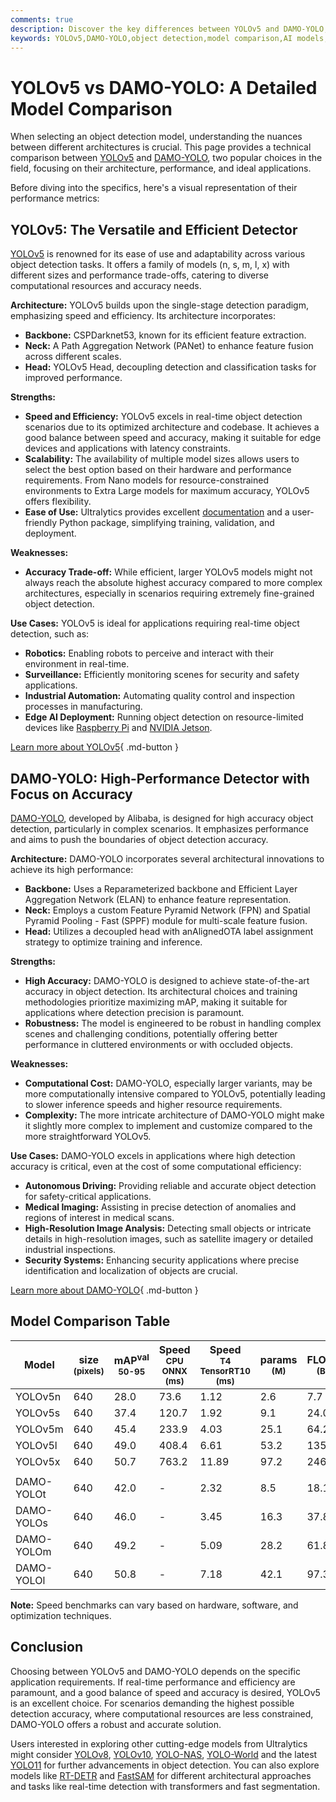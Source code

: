 ```yaml
---
comments: true
description: Discover the key differences between YOLOv5 and DAMO-YOLO, two leading object detection models. Compare architecture, performance, and use cases.
keywords: YOLOv5,DAMO-YOLO,object detection,model comparison,AI models,computer vision,YOLO,yolov5 vs damo-yolo,deep learning
---
```


# YOLOv5 vs DAMO-YOLO: A Detailed Model Comparison

When selecting an object detection model, understanding the nuances between different architectures is crucial. This page provides a technical comparison between [YOLOv5](https://github.com/ultralytics/ultralytics) and [DAMO-YOLO](https://github.com/tinyvision/damo-yolo), two popular choices in the field, focusing on their architecture, performance, and ideal applications.

Before diving into the specifics, here's a visual representation of their performance metrics:

<script async src="https://cdn.jsdelivr.net/npm/chart.js@3.9.1/dist/chart.min.js"></script>
<script defer src="../../javascript/benchmark.js"></script>

<canvas id="modelComparisonChart" width="1024" height="400" active-models='["YOLOv5", "DAMO-YOLO"]'></canvas>

## YOLOv5: The Versatile and Efficient Detector

[YOLOv5](https://github.com/ultralytics/ultralytics) is renowned for its ease of use and adaptability across various object detection tasks. It offers a family of models (n, s, m, l, x) with different sizes and performance trade-offs, catering to diverse computational resources and accuracy needs.

**Architecture:** YOLOv5 builds upon the single-stage detection paradigm, emphasizing speed and efficiency. Its architecture incorporates:

- **Backbone:** CSPDarknet53, known for its efficient feature extraction.
- **Neck:** A Path Aggregation Network (PANet) to enhance feature fusion across different scales.
- **Head:** YOLOv5 Head, decoupling detection and classification tasks for improved performance.

**Strengths:**

- **Speed and Efficiency:** YOLOv5 excels in real-time object detection scenarios due to its optimized architecture and codebase. It achieves a good balance between speed and accuracy, making it suitable for edge devices and applications with latency constraints.
- **Scalability:** The availability of multiple model sizes allows users to select the best option based on their hardware and performance requirements. From Nano models for resource-constrained environments to Extra Large models for maximum accuracy, YOLOv5 offers flexibility.
- **Ease of Use:** Ultralytics provides excellent [documentation](https://docs.ultralytics.com/yolov5/) and a user-friendly Python package, simplifying training, validation, and deployment.

**Weaknesses:**

- **Accuracy Trade-off:** While efficient, larger YOLOv5 models might not always reach the absolute highest accuracy compared to more complex architectures, especially in scenarios requiring extremely fine-grained object detection.

**Use Cases:** YOLOv5 is ideal for applications requiring real-time object detection, such as:

- **Robotics:** Enabling robots to perceive and interact with their environment in real-time.
- **Surveillance:** Efficiently monitoring scenes for security and safety applications.
- **Industrial Automation:** Automating quality control and inspection processes in manufacturing.
- **Edge AI Deployment:** Running object detection on resource-limited devices like [Raspberry Pi](https://docs.ultralytics.com/guides/raspberry-pi/) and [NVIDIA Jetson](https://docs.ultralytics.com/guides/nvidia-jetson/).

[Learn more about YOLOv5](https://docs.ultralytics.com/models/yolov5/){ .md-button }

## DAMO-YOLO: High-Performance Detector with Focus on Accuracy

[DAMO-YOLO](https://github.com/tinyvision/damo-yolo), developed by Alibaba, is designed for high accuracy object detection, particularly in complex scenarios. It emphasizes performance and aims to push the boundaries of object detection accuracy.

**Architecture:** DAMO-YOLO incorporates several architectural innovations to achieve its high performance:

- **Backbone:** Uses a Reparameterized backbone and Efficient Layer Aggregation Network (ELAN) to enhance feature representation.
- **Neck:** Employs a custom Feature Pyramid Network (FPN) and Spatial Pyramid Pooling - Fast (SPPF) module for multi-scale feature fusion.
- **Head:** Utilizes a decoupled head with anAlignedOTA label assignment strategy to optimize training and inference.

**Strengths:**

- **High Accuracy:** DAMO-YOLO is designed to achieve state-of-the-art accuracy in object detection. Its architectural choices and training methodologies prioritize maximizing mAP, making it suitable for applications where detection precision is paramount.
- **Robustness:** The model is engineered to be robust in handling complex scenes and challenging conditions, potentially offering better performance in cluttered environments or with occluded objects.

**Weaknesses:**

- **Computational Cost:** DAMO-YOLO, especially larger variants, may be more computationally intensive compared to YOLOv5, potentially leading to slower inference speeds and higher resource requirements.
- **Complexity:** The more intricate architecture of DAMO-YOLO might make it slightly more complex to implement and customize compared to the more straightforward YOLOv5.

**Use Cases:** DAMO-YOLO excels in applications where high detection accuracy is critical, even at the cost of some computational efficiency:

- **Autonomous Driving:** Providing reliable and accurate object detection for safety-critical applications.
- **Medical Imaging:** Assisting in precise detection of anomalies and regions of interest in medical scans.
- **High-Resolution Image Analysis:** Detecting small objects or intricate details in high-resolution images, such as satellite imagery or detailed industrial inspections.
- **Security Systems:** Enhancing security applications where precise identification and localization of objects are crucial.

[Learn more about DAMO-YOLO](https://github.com/tinyvision/damo-yolo){ .md-button }

## Model Comparison Table

| Model      | size<br><sup>(pixels) | mAP<sup>val<br>50-95 | Speed<br><sup>CPU ONNX<br>(ms) | Speed<br><sup>T4 TensorRT10<br>(ms) | params<br><sup>(M) | FLOPs<br><sup>(B) |
| ---------- | --------------------- | -------------------- | ------------------------------ | ----------------------------------- | ------------------ | ----------------- |
| YOLOv5n    | 640                   | 28.0                 | 73.6                           | 1.12                                | 2.6                | 7.7               |
| YOLOv5s    | 640                   | 37.4                 | 120.7                          | 1.92                                | 9.1                | 24.0              |
| YOLOv5m    | 640                   | 45.4                 | 233.9                          | 4.03                                | 25.1               | 64.2              |
| YOLOv5l    | 640                   | 49.0                 | 408.4                          | 6.61                                | 53.2               | 135.0             |
| YOLOv5x    | 640                   | 50.7                 | 763.2                          | 11.89                               | 97.2               | 246.4             |
|            |                       |                      |                                |                                     |                    |                   |
| DAMO-YOLOt | 640                   | 42.0                 | -                              | 2.32                                | 8.5                | 18.1              |
| DAMO-YOLOs | 640                   | 46.0                 | -                              | 3.45                                | 16.3               | 37.8              |
| DAMO-YOLOm | 640                   | 49.2                 | -                              | 5.09                                | 28.2               | 61.8              |
| DAMO-YOLOl | 640                   | 50.8                 | -                              | 7.18                                | 42.1               | 97.3              |

**Note:** Speed benchmarks can vary based on hardware, software, and optimization techniques.

## Conclusion

Choosing between YOLOv5 and DAMO-YOLO depends on the specific application requirements. If real-time performance and efficiency are paramount, and a good balance of speed and accuracy is desired, YOLOv5 is an excellent choice. For scenarios demanding the highest possible detection accuracy, where computational resources are less constrained, DAMO-YOLO offers a robust and accurate solution.

Users interested in exploring other cutting-edge models from Ultralytics might consider [YOLOv8](https://www.ultralytics.com/yolo), [YOLOv10](https://docs.ultralytics.com/models/yolov10/), [YOLO-NAS](https://docs.ultralytics.com/models/yolo-nas/), [YOLO-World](https://docs.ultralytics.com/models/yolo-world/) and the latest [YOLO11](https://docs.ultralytics.com/models/yolo11/) for further advancements in object detection. You can also explore models like [RT-DETR](https://docs.ultralytics.com/models/rtdetr/) and [FastSAM](https://docs.ultralytics.com/models/fast-sam/) for different architectural approaches and tasks like real-time detection with transformers and fast segmentation.
